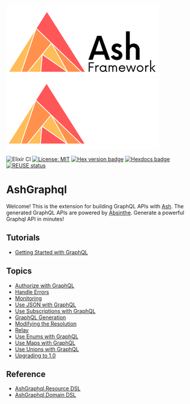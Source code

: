 <!--
SPDX-FileCopyrightText: 2020 Zach Daniel

SPDX-License-Identifier: MIT
-->

![Logo](https://github.com/ash-project/ash/blob/main/logos/cropped-for-header-black-text.png?raw=true#gh-light-mode-only)
![Logo](https://github.com/ash-project/ash/blob/main/logos/cropped-for-header-white-text.png?raw=true#gh-dark-mode-only)

![Elixir CI](https://github.com/ash-project/ash_graphql/workflows/CI/badge.svg)
[![License: MIT](https://img.shields.io/badge/License-MIT-yellow.svg)](https://opensource.org/licenses/MIT)
[![Hex version badge](https://img.shields.io/hexpm/v/ash_graphql.svg)](https://hex.pm/packages/ash_graphql)
[![Hexdocs badge](https://img.shields.io/badge/docs-hexdocs-purple)](https://hexdocs.pm/ash_graphql)
[![REUSE status](https://api.reuse.software/badge/github.com/ash-project/ash_graphql)](https://api.reuse.software/info/github.com/ash-project/ash_graphql)

# AshGraphql

Welcome! This is the extension for building GraphQL APIs with [Ash](https://hexdocs.pm/ash). The generated GraphQL APIs are powered by [Absinthe](http://hexdocs.pm/absinthe). Generate a powerful Graphql API in minutes!

## Tutorials

- [Getting Started with GraphQL](documentation/tutorials/getting-started-with-graphql.md)

## Topics

- [Authorize with GraphQL](documentation/topics/authorize-with-graphql.md)
- [Handle Errors](documentation/topics/handle-errors.md)
- [Monitoring](documentation/topics/monitoring.md)
- [Use JSON with GraphQL](documentation/topics/use-json-with-graphql.md)
- [Use Subscriptions with GraphQL](documentation/topics/use-subscriptions-with-graphql.md)
- [GraphQL Generation](documentation/topics/graphql-generation.md)
- [Modifying the Resolution](documentation/topics/modifying-the-resolution.md)
- [Relay](documentation/topics/relay.md)
- [Use Enums with GraphQL](documentation/topics/use-enums-with-graphql.md)
- [Use Maps with GraphQL](documentation/topics/use-maps-with-graphql.md)
- [Use Unions with GraphQL](documentation/topics/use-unions-with-graphql.md)
- [Upgrading to 1.0](documentation/topics/upgrade.md)

## Reference

- [AshGraphql.Resource DSL](documentation/dsls/DSL-AshGraphql.Resource.md)
- [AshGraphql.Domain DSL](documentation/dsls/DSL-AshGraphql.Domain.md)
